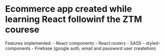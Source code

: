 # Ecommerce app created while learning React followinf the ZTM courese

Features implemented:
		- React components
		- React routers
		- SASS
		- styled-components
		- Firebase (google auth, email and password user createtion)

